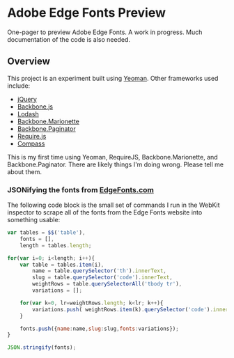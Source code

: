 Adobe Edge Fonts Preview
=================

One-pager to preview Adobe Edge Fonts. A work in progress. Much documentation of the code is also needed.

Overview
--------

This project is an experiment built using [Yeoman](http://yeoman.io). Other frameworks used include:
* [jQuery](http://jquery.com)
* [Backbone.js](http://documentcloud.github.com/backbone/)
* [Lodash](http://lodash.com)
* [Backbone.Marionette](https://github.com/marionettejs/backbone.marionette)
* [Backbone.Paginator](https://github.com/addyosmani/backbone.paginator)
* [Require.js](http://requirejs.org)
* [Compass](http://compass-style.org)

This is my first time using Yeoman, RequireJS, Backbone.Marionette, and Backbone.Paginator. There are likely things I'm doing wrong. Please tell me about them.

### JSONifying the fonts from [EdgeFonts.com](http://edgefonts.com) ###

The following code block is the small set of commands I run in the WebKit inspector to scrape all of the fonts from the Edge Fonts website into something usable:

```javascript
var tables = $$('table'),
    fonts = [],
    length = tables.length;

for(var i=0; i<length; i++){
    var table = tables.item(i),
        name = table.querySelector('th').innerText,
        slug = table.querySelector('code').innerText,
        weightRows = table.querySelectorAll('tbody tr'),
        variations = [];

    for(var k=0, lr=weightRows.length; k<lr; k++){
        variations.push( weightRows.item(k).querySelector('code').innerText ); 
    }

    fonts.push({name:name,slug:slug,fonts:variations});
}

JSON.stringify(fonts);
```

